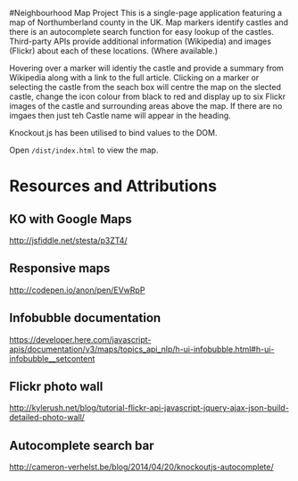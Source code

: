 #Neighbourhood Map Project
This is a single-page application featuring a map of Northumberland county in the UK. Map markers identify castles and there is an autocomplete search function for easy lookup of the castles. Third-party APIs provide additional information (Wikipedia) and images (Flickr) about each of these locations. (Where available.)

Hovering over a marker will identiy the castle and provide a summary from Wikipedia along with a link to the full article. Clicking on a marker or selecting the castle from the seach box will centre the map on the slected castle, change the icon colour from black to red and display up to six Flickr images of the castle and surrounding areas above the map. If there are no imgaes then just teh Castle name will appear in the heading.

Knockout.js has been utilised to bind values to the DOM.

Open `/dist/index.html` to view the map.

# Resources and Attributions
## KO with Google Maps
http://jsfiddle.net/stesta/p3ZT4/

## Responsive maps
http://codepen.io/anon/pen/EVwRpP

## Infobubble documentation
https://developer.here.com/javascript-apis/documentation/v3/maps/topics_api_nlp/h-ui-infobubble.html#h-ui-infobubble__setcontent

## Flickr photo wall
http://kylerush.net/blog/tutorial-flickr-api-javascript-jquery-ajax-json-build-detailed-photo-wall/

## Autocomplete search bar
http://cameron-verhelst.be/blog/2014/04/20/knockoutjs-autocomplete/
